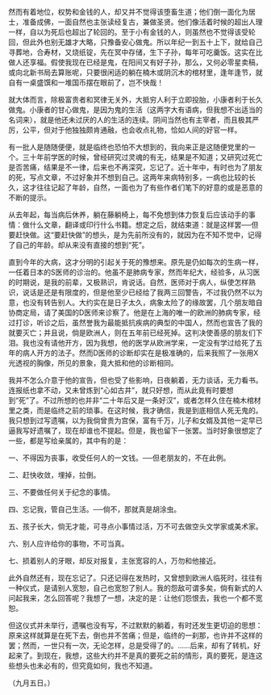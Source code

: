 然而有着地位，权势和金钱的人，却又并不觉得该堕畜生道；他们倒一面化为居士，准备成佛，一面自然也主张读经复古，兼做圣贤。他们像活着时候的超出人理一样，自以为死后也超出了轮回的。至于小有金钱的人，则虽然也不觉得该受轮回，但此外也别无雄才大略，只豫备安心做鬼。所以年纪一到五十上下，就给自己寻葬地，合寿材，又烧纸锭，先在冥中存储，生下子孙，每年可吃羹饭。这实在比做人还享福。假使我现在已经是鬼，在阳间又有好子孙，那么，又何必零星卖稿，或向北新书局去算账呢，只要很闲适的躺在楠木或阴沉木的棺材里，逢年逢节，就自有一桌盛馔和一堆国币摆在眼前了，岂不快哉！

就大体而言，除极富贵者和冥律无关外，大抵穷人利于立即投胎，小康者利于长久做鬼。小康者的甘心做鬼，是因为鬼的生活（这两字大有语病，但我想不出适当的名词来），就是他还未过厌的人的生活的连续。阴间当然也有主宰者，而且极其严厉，公平，但对于他独独颇肯通融，也会收点礼物，恰如人间的好官一样。

有一批人是随随便便，就是临终也恐怕不大想到的，我向来正是这随便党里的一个。三十年前学医的时候，曾经研究过灵魂的有无，结果是不知道；又研究过死亡是否苦痛，结果是不一律，后来也不再深究，忘记了。近十年中，有时也为了朋友的死，写点文章，不过好象并不想到自己。这两年来病特别多，一病也比较的长久，这才往往记起了年龄，自然，一面也为了有些作者们笔下的好意的或是恶意的不断的提示。

从去年起，每当病后休养，躺在藤躺椅上，每不免想到体力恢复后应该动手的事情：做什么文章，翻译或印行什么书籍。想定之后，就结束道：就是这样罢──但要赶快做。这“要赶快做”的想头，是为先前所没有的，就因为在不知不觉中，记得了自己的年龄。却从来没有直接的想到“死”。

直到今年的大病，这才分明的引起关于死的豫想来。原先是仍如每次的生病一样，一任着日本的S医师的诊治的。他虽不是肺病专家，然而年纪大，经验多，从习医的时期说，是我的前辈，又极熟识，肯说话。自然，医师对于病人，纵使怎样熟识，说话是还是有限度的，但是他至少已经给了我两三回警告，不过我仍然不以为意，也没有转告别人。大约实在是日子太久，病象太险了的缘故罢，几个朋友暗自协商定局，请了美国的D医师来诊察了。他是在上海的唯一的欧洲的肺病专家，经过打诊，听诊之后，虽然誉我为最能抵抗疾病的典型的中国人，然而也宣告了我的就要灭亡；并且说，倘是欧洲人，则在五年前已经死掉。这判决使善感的朋友们下泪。我也没有请他开方，因为我想，他的医学从欧洲学来，一定没有学过给死了五年的病人开方的法子。然而D医师的诊断却实在是极准确的，后来我照了一张用X光透视的胸像，所见的景象，竟大抵和他的诊断相同。

我并不怎么介意于他的宣告，但也受了些影响，日夜躺着，无力谈话，无力看书。连报纸也拿不动，又未曾炼到“心如古井”，就只好想，而从此竟有时要想到“死”了。不过所想的也并非“二十年后又是一条好汉”，或者怎样久住在楠木棺材里之类，而是临终之前的琐事。在这时候，我才确信，我是到底相信人死无鬼的。我只想到过写遗嘱，以为我倘曾贵为宫保，富有千万，儿子和女婿及其他一定早已逼我写好遗嘱了，现在却谁也不提起。但是，我也留下一张罢。当时好象很想定了一些，都是写给亲属的，其中有的是：

  

一、不得因为丧事，收受任何人的一文钱。──但老朋友的，不在此例。

二、赶快收敛，埋掉，拉倒。

三、不要做任何关于纪念的事情。

四、忘记我，管自己生活。──倘不，那就真是胡涂虫。

五、孩子长大，倘无才能，可寻点小事情过活，万不可去做空头文学家或美术家。

六、别人应许给你的事物，不可当真。

七、损着别人的牙眼，却反对报复，主张宽容的人，万勿和他接近。

此外自然还有，现在忘记了。只还记得在发热时，又曾想到欧洲人临死时，往往有一种仪式，是请别人宽恕，自己也宽恕了别人。我的怨敌可谓多矣，倘有新式的人问起我来，怎么回答呢？我想了一想，决定的是：让他们怨恨去，我也一个都不宽恕。

但这仪式并未举行，遗嘱也没有写，不过默默的躺着，有时还发生更切迫的思想：原来这样就算是在死下去，倒也并不苦痛；但是，临终的一刹那，也许并不这样的罢；然而，一世只有一次，无论怎样，总是受得了的。……后来，却有了转机，好起来了。到现在，我想，这些大约并不是真的要死之前的情形，真的要死，是连这些想头也未必有的，但究竟如何，我也不知道。

  

（九月五日。）